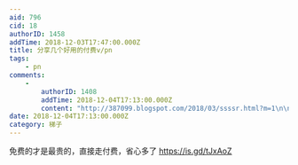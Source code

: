 ```yaml
---
aid: 796
cid: 18
authorID: 1458
addTime: 2018-12-03T17:47:00.000Z
title: 分享几个好用的付费v/pn
tags:
    - pn
comments:
    -
        authorID: 1408
        addTime: 2018-12-04T17:13:00.000Z
        content: "http://387099.blogspot.com/2018/03/ssssr.html?m=1\n\n来来来,这么多机场让你来挑\U0001F60F"
date: 2018-12-04T17:13:00.000Z
category: 梯子
---
```


免费的才是最贵的，直接走付费，省心多了 https://is.gd/tJxAoZ
